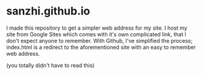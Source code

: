# sanzhi.github.io

I made this repository to get a simpler web address for my site. I host my site from Google Sites which comes with it's own complicated link, that I don't expect anyone to remember.
With Github, I've simplified the process; index.html is a redirect to the aforementioned site with an easy to remember web address.

(you totally didn't have to read this)
